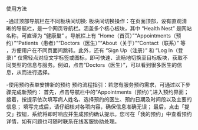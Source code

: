 使用方法

-通过顶部导航栏在不同板块间切换: 板块间切换操作：在页面顶部，设有直观清晰的导航栏，是一个网页导航栏。涵盖多个核心板块，其中 “Health Nest” 是网站名称，可直译为 “健康巢” 。导航栏上有 “Home（首页）”“Appointments（预约）”“Patients（患者）”“Doctors（医生）”“About（关于）”“Contact（联系）” 等 ，方便用户在不同页面间跳转。此外，还有 “Sign Up（注册）” 和 “Log In（登录）” 仅需轻点对应文字标签或图标，即可快速、流畅地切换至目标板块，获取不同类型的信息与服务。例如，点击“Doctors（医生）”，可以看到很多医生的信息，从而进行选择。
  
-使用预约表单安排新的预约 预约流程指引：若您有服务预约需求，可通过以下步骤完成新预约： 首先，点击导航栏中的“Appointments（预约）”,进入预约界面； 接着，按提示依次填写病人姓名、选择预约的医生、预约日期及时间段以及主要的信息； 填写完成后，请仔细核对各项内容，确保信息准确无误； 最后，点击「提交」按钮，系统将即时响应并生成预约确认提示。您可在「我的预约」中查看预约详情，如有问题也可随时联系在线客服协助处理。
                                                        <!--by mlh-->